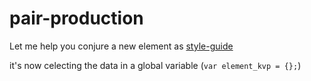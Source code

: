 # pair-production
Let me help you conjure a new element as
[style-guide](http://polymerelements.github.io/style-guide/)

it's now celecting the data in a global variable (`var element_kvp = {};`)  
